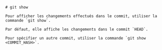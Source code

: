     # git show

    Pour afficher les changements effectués dans le commit, utiliser la commande `git show`.

    Par défaut, elle affiche les changements dans le commit `HEAD`.

    Pour spécifier un autre commit, utiliser la commande `git show <COMMIT_HASH>`.

